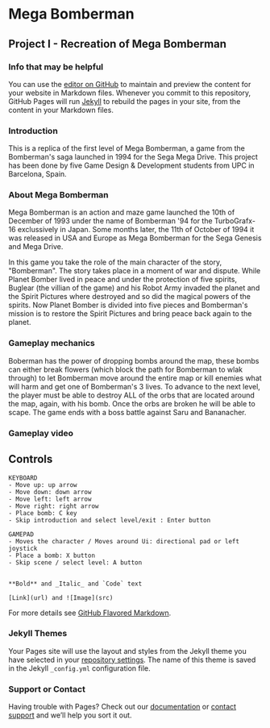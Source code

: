 # Mega Bomberman
## Project I - Recreation of Mega Bomberman

### Info that may be helpful
You can use the [editor on GitHub](https://github.com/allenbateman/SuperFantastics/edit/main/docs/index.md) to maintain and preview the content for your website in Markdown files.
Whenever you commit to this repository, GitHub Pages will run [Jekyll](https://jekyllrb.com/) to rebuild the pages in your site, from the content in your Markdown files.

### Introduction
This is a replica of the first level of Mega Bomberman, a game from the Bomberman's saga launched in 1994 for the Sega Mega Drive. This project has been done by five Game Design & Development students from UPC in Barcelona, Spain.

### About Mega Bomberman
Mega Bomberman is an action and maze game launched the 10th of December of 1993 under the name of Bomberman '94 for the TurboGrafx-16 exclussively in Japan. Some months later, the 11th of October of 1994 it was released in USA and Europe as Mega Bomberman for the Sega Genesis and Mega Drive.

In this game you take the role of the main character of the story, "Bomberman". The story takes place in a moment of war and dispute. While Planet Bomber lived in peace and under the protection of five spirits, Buglear (the villian of the game) and his Robot Army invaded the planet and the Spirit Pictures where destroyed and so did the magical powers of the spirits. Now Planet Bomber is divided into five pieces and Bomberman's mission is to restore the Spirit Pictures and bring peace back again to the planet.

### Gameplay mechanics
Boberman has the power of dropping bombs around the map, these bombs can either break flowers (which block the path for Bomberman to wlak through) to let Bomberman move around the entire map or kill enemies what will harm and get one of Bomberman's 3 lives. To advance to the next level, the player must be able to destroy ALL of the orbs that are located around the map, again, with his bomb. Once the orbs are broken he will be able to scape. The game ends with a boss battle against Saru and Bananacher.

### Gameplay video





## Controls

``` CONTROLS HERE
KEYBOARD
- Move up: up arrow
- Move down: down arrow
- Move left: left arrow
- Move right: right arrow
- Place bomb: C key
- Skip introduction and select level/exit : Enter button

GAMEPAD
- Moves the character / Moves around Ui: directional pad or left joystick
- Place a bomb: X button
- Skip scene / select level: A button


**Bold** and _Italic_ and `Code` text

[Link](url) and ![Image](src)
```

For more details see [GitHub Flavored Markdown](https://guides.github.com/features/mastering-markdown/).

### Jekyll Themes

Your Pages site will use the layout and styles from the Jekyll theme you have selected in your [repository settings](https://github.com/allenbateman/SuperFantastics/settings/pages). The name of this theme is saved in the Jekyll `_config.yml` configuration file.

### Support or Contact

Having trouble with Pages? Check out our [documentation](https://docs.github.com/categories/github-pages-basics/) or [contact support](https://support.github.com/contact) and we’ll help you sort it out.
